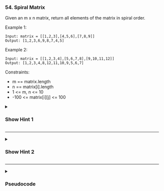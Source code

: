 ### 54. Spiral Matrix

Given an m x n matrix, return all elements of the matrix in spiral order.

Example 1:
```
Input: matrix = [[1,2,3],[4,5,6],[7,8,9]]
Output: [1,2,3,6,9,8,7,4,5]
```
Example 2:
```
Input: matrix = [[1,2,3,4],[5,6,7,8],[9,10,11,12]]
Output: [1,2,3,4,8,12,11,10,9,5,6,7]
```

Constraints:

- m == matrix.length
- n == matrix[i].length
- 1 <= m, n <= 10
- -100 <= matrix[i][j] <= 100

<details>
  <summary>
    <h3>
      Show Hint 1
    </h3>
  </summary>
  <p>Do it like a simulation. You have to use top, right, bottom, left. Initiate top and left with 0 and right and bottom with 1. Loop and left less than or equal to right and same with top and bottom.</p>
</details>

---
<details>
  <summary>
    <h3>
      Show Hint 2
    </h3>
  </summary>
  <p>If you see the way first you have to go boundary by boundary and then inwards. on each iteration from left to right and then increment top, next top to bottom and then decrement right, next right to left and then decrement bottom, finally bottom to top and then increment left.</p>
</details>

---
<details>
  <summary>
    <h3>
      Pseudocode
    </h3>
  </summary>
  <pre>
    res -> list()
    left -> 0
    top -> 0
    right -> lengthOf(matrix[0])
    bottom -> lengthOf(matrix)
    while left lessThanOrEqualTo right and top lessThanOrEqualTo bottom
      for i -> left to right
        res.add(matrix[top][i])
      top -> top + 1
      for i -> top to bottom
        res.add(matrix[i][right])
      right -> right - 1
      if sizeOf(res) equals (lengthOf(matrix[0]) * lengthOf(matrix))
        break
      for i -> right to left
        res.add(matrix[bottom][i])
      bottom -> bottom - 1
      for i -> bottom to top
        res.add(matrix[i][left])
      left -> left + 1
    return res
  </pre>
</details>
